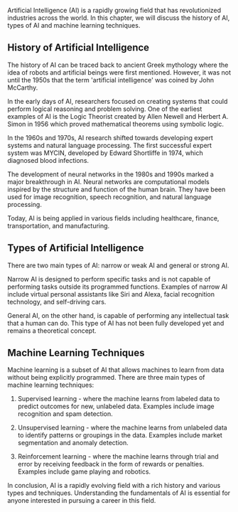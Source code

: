 
Artificial Intelligence (AI) is a rapidly growing field that has revolutionized industries across the world. In this chapter, we will discuss the history of AI, types of AI and machine learning techniques.

History of Artificial Intelligence
----------------------------------

The history of AI can be traced back to ancient Greek mythology where the idea of robots and artificial beings were first mentioned. However, it was not until the 1950s that the term 'artificial intelligence' was coined by John McCarthy.

In the early days of AI, researchers focused on creating systems that could perform logical reasoning and problem solving. One of the earliest examples of AI is the Logic Theorist created by Allen Newell and Herbert A. Simon in 1956 which proved mathematical theorems using symbolic logic.

In the 1960s and 1970s, AI research shifted towards developing expert systems and natural language processing. The first successful expert system was MYCIN, developed by Edward Shortliffe in 1974, which diagnosed blood infections.

The development of neural networks in the 1980s and 1990s marked a major breakthrough in AI. Neural networks are computational models inspired by the structure and function of the human brain. They have been used for image recognition, speech recognition, and natural language processing.

Today, AI is being applied in various fields including healthcare, finance, transportation, and manufacturing.

Types of Artificial Intelligence
--------------------------------

There are two main types of AI: narrow or weak AI and general or strong AI.

Narrow AI is designed to perform specific tasks and is not capable of performing tasks outside its programmed functions. Examples of narrow AI include virtual personal assistants like Siri and Alexa, facial recognition technology, and self-driving cars.

General AI, on the other hand, is capable of performing any intellectual task that a human can do. This type of AI has not been fully developed yet and remains a theoretical concept.

Machine Learning Techniques
---------------------------

Machine learning is a subset of AI that allows machines to learn from data without being explicitly programmed. There are three main types of machine learning techniques:

1. Supervised learning - where the machine learns from labeled data to predict outcomes for new, unlabeled data. Examples include image recognition and spam detection.

2. Unsupervised learning - where the machine learns from unlabeled data to identify patterns or groupings in the data. Examples include market segmentation and anomaly detection.

3. Reinforcement learning - where the machine learns through trial and error by receiving feedback in the form of rewards or penalties. Examples include game playing and robotics.

In conclusion, AI is a rapidly evolving field with a rich history and various types and techniques. Understanding the fundamentals of AI is essential for anyone interested in pursuing a career in this field.
